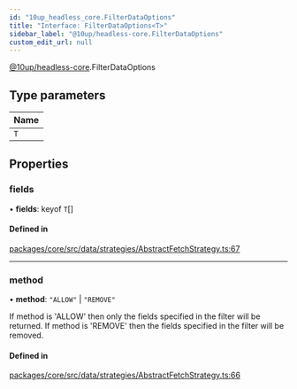 ```yaml
---
id: "10up_headless_core.FilterDataOptions"
title: "Interface: FilterDataOptions<T>"
sidebar_label: "@10up/headless-core.FilterDataOptions"
custom_edit_url: null
---
```


[@10up/headless-core](../modules/10up_headless_core.md).FilterDataOptions

## Type parameters

| Name |
| :------ |
| `T` |

## Properties

### fields

• **fields**: keyof `T`[]

#### Defined in

[packages/core/src/data/strategies/AbstractFetchStrategy.ts:67](https://github.com/10up/headless/blob/5293da0/packages/core/src/data/strategies/AbstractFetchStrategy.ts#L67)

___

### method

• **method**: ``"ALLOW"`` \| ``"REMOVE"``

If method is 'ALLOW' then only the fields specified in the filter will be returned.
If method is 'REMOVE' then the fields specified in the filter will be removed.

#### Defined in

[packages/core/src/data/strategies/AbstractFetchStrategy.ts:66](https://github.com/10up/headless/blob/5293da0/packages/core/src/data/strategies/AbstractFetchStrategy.ts#L66)
